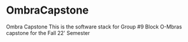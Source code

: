 # OmbraCapstone
Ombra Capstone
This is the software stack for Group #9 Block O-Mbras capstone for the Fall 22' Semester

